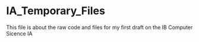 # IA_Temporary_Files
This file is about the raw code and files for my first draft on the IB Computer Sicence IA
